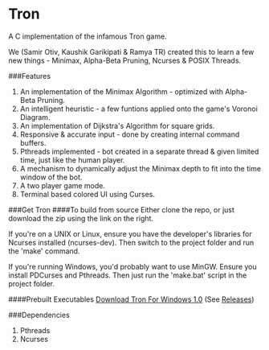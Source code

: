 Tron
====

A C implementation of the infamous Tron game. 

We (Samir Otiv, Kaushik Garikipati & Ramya TR) created this to learn a few new things - Minimax, Alpha-Beta Pruning, Ncurses & POSIX Threads.

###Features
1. An implementation of the Minimax Algorithm - optimized with Alpha-Beta Pruning.
2. An intelligent heuristic - a few funtions applied onto the game's Voronoi Diagram.
3. An implementation of Dijkstra's Algorithm for square grids.
4. Responsive & accurate input - done by creating internal command buffers.
5. Pthreads implemented - bot created in a separate thread & given limited time, just like the human player.
6. A mechanism to dynamically adjust the Minimax depth to fit into the time window of the bot.
7. A two player game mode.
8. Terminal based colored UI using Curses.


###Get Tron
####To build from source
Either clone the repo, or just download the zip using the link on the right. 

If you're on a UNIX or Linux, ensure you have the developer's libraries for Ncurses installed (ncurses-dev). Then switch to the project folder and run the 'make' command.

If you're running Windows, you'd probably want to use MinGW. Ensure you install PDCurses and Pthreads. Then just run the 'make.bat' script in the project folder.

####Prebuilt Executables
[Download Tron For Windows 1.0](https://github.com/samirotiv/Tron/releases/download/1.0/TronForWindows1.0.zip)
(See [Releases](https://github.com/samirotiv/Tron/releases/))



###Dependencies
1. Pthreads
2. Ncurses
